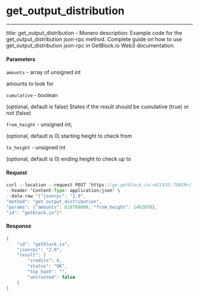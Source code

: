 # get\_output\_distribution

***

title: get\_output\_distribution - Monero description: Example code for the get\_output\_distribution json-rpc method. Сomplete guide on how to use get\_output\_distribution json-rpc in GetBlock.io Web3 documentation.

#### Parameters

`amounts` - array of unsigned int

amounts to look for

`cumulative` - boolean

(optional, default is false) States if the result should be cumulative (true) or not (false)

`from_height` - unsigned int;

(optional, default is 0) starting height to check from

`to_height` - unsigned int

(optional, default is 0) ending height to check up to

#### Request

```java
curl --location --request POST 'https://go.getblock.io/<ACCESS-TOKEN>/' \
--header 'Content-Type: application/json' \
--data-raw '{"jsonrpc": "2.0",
"method": "get_output_distribution",
"params": {"amounts": 628780000, "from_height": 1462078},
"id": "getblock.io"}'
```

#### Response

```java
{
    "id": "getblock.io",
    "jsonrpc": "2.0",
    "result": {
        "credits": 0,
        "status": "OK",
        "top_hash": "",
        "untrusted": false
    }
}
```
